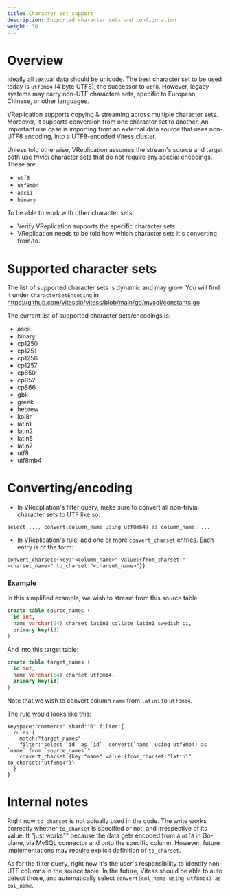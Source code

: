 ```yaml
---
title: Character set support
description: Supported character sets and configuration
weight: 30
---
```


# Overview

Ideally all textual data should be unicode. The best character set to be used today is `utf8mb4` (4 byte UTF8), the successor to `utf8`. However, legacy systems may carry non-UTF characters sets, specific to European, Chinese, or other languages.

VReplication supports copying & streaming across multiple character sets. Moreover, it supports conversion from one character set to another. An important use case is importing from an external data source that uses non-UTF8 encoding, into a UTF8-encoded Vitess cluster.

Unless told otherwise, VReplication assumes the stream's source and target both use _trivial_ character sets that do not require any special encodings. These are:

- `utf8`
- `utf8mb4`
- `ascii`
- `binary`

To be able to work with other character sets:

- Verify VReplication supports the specific character sets.
- VReplication needs to be told how which character sets it's converting from/to.

# Supported character sets

The list of supported character sets is dynamic and may grow. You will find it under `CharacterSetEncoding` in https://github.com/vitessio/vitess/blob/main/go/mysql/constants.go

The current list of supported character sets/encodings is:

- ascii
- binary
- cp1250
- cp1251
- cp1256
- cp1257
- cp850
- cp852
- cp866
- gbk
- greek
- hebrew
- koi8r
- latin1
- latin2
- latin5
- latin7
- utf8
- utf8mb4

# Converting/encoding

- In VRecpliation's filter query, make sure to convert all non-trivial character sets to UTF like so:
 
```
select ..., convert(column_name using utf8mb4) as column_name, ...
```

- In VReplication's rule, add one or more `convert_charset` entries. Each entry is of the form: 

```
convert_charset:{key:"<column_name>" value:{from_charset:"<charset_name>" to_charset:"<charset_name>"}}
```

### Example

In this simplified example, we wish to stream from this source table:

```sql
create table source_names (
  id int,
  name varchar(64) charset latin1 collate latin1_swedish_ci,
  primary key(id)
)
```

And into this target table:

```sql
create table target_names (
  id int,
  name varchar(64) charset utf8mb4,
  primary key(id)
)
```

Note that we wish to convert column `name` from `latin1` to `utf8mb4`.

The rule would looks like this:

```
keyspace:"commerce" shard:"0" filter:{
  rules:{
    match:"target_names" 
    filter:"select `id` as `id`, convert(`name` using utf8mb4) as `name` from `source_names`" 
    convert_charset:{key:"name" value:{from_charset:"latin1" to_charset:"utf8mb4"}}
  }
}
```

# Internal notes

Right now `to_charset` is not actually used in the code. The write works correctly whether `to_charset` is specified or not, and irrespective of its value. It "just works"" because the data gets encoded from a `utf8` in Go-plane, via MySQL connector and onto the specific column. However, future implementations may require explicit definition of `to_charset`.

As for the filter query, right now it's the user's responsibility to identify non-UTF columns in the source table. In the future, Vitess should be able to auto detect those, and automatically select `convert(col_name using utf8mb4) as col_name`.
